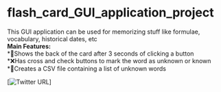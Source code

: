 # flash_card_GUI_application_project
This GUI application can be used for memorizing stuff like formulae, vocabulary, historical dates, etc   <br>
**Main Features:**   <br>
*🎴Shows the back of the card after 3 seconds of clicking a button    <br> 
*❌Has cross and check buttons to mark the word as unknown or known  <br> 
*📄Creates a CSV file containing a list of unknown words   <br>

[![Twitter URL]([https://img.shields.io/twitter/url?style=social&url=https%3A%2F%2Ftwitter.com%2Fimksprateek%2Fstatus%2F1664300844874072065])]
